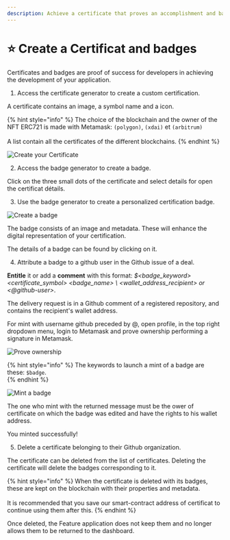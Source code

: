 ```yaml
---
description: Achieve a certificate that proves an accomplishment and badges to attest to a level of competence.
---
```


# ⭐ Create a Certificat and badges

Certificates and badges are proof of success for developers in achieving the development of your application.

1) Access the certificate generator to create a custom certification.

A certificate contains an image, a symbol name and a icon.

{% hint style="info" %}
The choice of the blockchain and the owner of the NFT ERC721 is made with Metamask: `(polygon)`, `(xdai)` et `(arbitrum)`\
\
A list contain all the certificates of the different blockchains.
{% endhint %}

![Create your Certificate](../.gitbook/assets/certificates\_create.png)

2) Access the badge generator to create a badge.

Click on the three small dots of the certificate and select details for open the certificat détails.

3) Use the badge generator to create a personalized certification badge.

![Create a badge](../.gitbook/assets/certificat\_details.png)

The badge consists of an image and metadata. These will enhance the digital representation of your certification.

The details of a badge can be found by clicking on it.

4) Attribute a badge to a github user in the Github issue of a deal.

**Entitle** it or add a **comment** with this format: _$\<badge\_keyword> \<certificate_symbol> \<badge_name> \ <wallet_address_recipient> or \<@github-user>_.

The delivery request is in a Github comment of a registered repository, and contains the recipient's wallet address.  

For mint with username github preceded by @, open profile, in the top right dropdown menu, login to Metamask and prove ownership performing a signature in Metamask.

![Prove ownership](../.gitbook/assets/badge\_prove\_ownership.png)

{% hint style="info" %}
The keywords to launch a mint of a badge are these: `$badge`.\
{% endhint %}

![Mint a badge](../.gitbook/assets/badge\_mint.png)

The one who mint with the returned message must be the ower of certificate on which the badge was edited and have the rights to his wallet address.   

You minted successfully!

5) Delete a certificate belonging to their Github organization.

The certificate can be deleted from the list of certificates. Deleting the certificate will delete the badges corresponding to it.

{% hint style="info" %}
When the certificate is deleted with its badges, these are kept on the blockchain with their properties and metadata.\
\
It is recommended that you save our smart-contract address of certificat to continue using them after this.
{% endhint %}

Once deleted, the Feature application does not keep them and no longer allows them to be returned to the dashboard.
